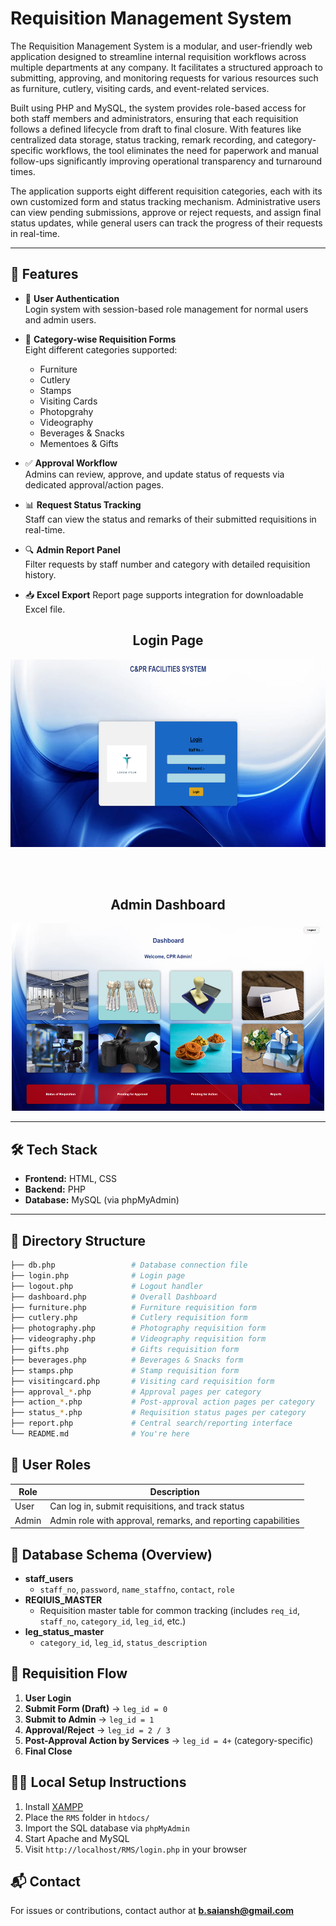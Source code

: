 # Requisition Management System

The Requisition Management System is a modular, and user-friendly web application designed to streamline internal requisition workflows across multiple departments at any company. It facilitates a structured approach to submitting, approving, and monitoring requests for various resources such as furniture, cutlery, visiting cards, and event-related services.

Built using PHP and MySQL, the system provides role-based access for both staff members and administrators, ensuring that each requisition follows a defined lifecycle from draft to final closure. With features like centralized data storage, status tracking, remark recording, and category-specific workflows, the tool eliminates the need for paperwork and manual follow-ups significantly improving operational transparency and turnaround times.

The application supports eight different requisition categories, each with its own customized form and status tracking mechanism. Administrative users can view pending submissions, approve or reject requests, and assign final status updates, while general users can track the progress of their requests in real-time.

---

## 🚀 Features

- 🔐 **User Authentication**  
  Login system with session-based role management for normal users and admin users.

- 📝 **Category-wise Requisition Forms**  
  Eight different categories supported:
  - Furniture
  - Cutlery
  - Stamps
  - Visiting Cards
  - Photopgrahy
  - Videography
  - Beverages & Snacks
  - Mementoes & Gifts

- ✅ **Approval Workflow**  
  Admins can review, approve, and update status of requests via dedicated approval/action pages.

- 📊 **Request Status Tracking**  
  Staff can view the status and remarks of their submitted requisitions in real-time.

- 🔍 **Admin Report Panel**  
  Filter requests by staff number and category with detailed requisition history.

- 📥 **Excel Export** 
  Report page supports integration for downloadable Excel file.


<div align="center">
  <h2>Login Page</h2>
  <img src="image-2.png" width="600" height="300" />
  
  <br><br>

  <h2>Admin Dashboard</h2>
  <img src="image-1.png" width="500" height="300" />
</div>

---

## 🛠️ Tech Stack

- **Frontend:** HTML, CSS
- **Backend:** PHP
- **Database:** MySQL (via phpMyAdmin)

---

## 📁 Directory Structure

```bash
├── db.php                 # Database connection file
├── login.php              # Login page
├── logout.php             # Logout handler
├── dashboard.php          # Overall Dashboard
├── furniture.php          # Furniture requisition form
├── cutlery.php            # Cutlery requisition form
├── photography.php        # Photography requisition form
├── videography.php        # Videography requisition form
├── gifts.php              # Gifts requisition form
├── beverages.php          # Beverages & Snacks form
├── stamps.php             # Stamp requisition form
├── visitingcard.php       # Visiting card requisition form
├── approval_*.php         # Approval pages per category
├── action_*.php           # Post-approval action pages per category
├── status_*.php           # Requisition status pages per category
├── report.php             # Central search/reporting interface
└── README.md              # You're here
```

## 🔑 User Roles

| Role   | Description         |
|--------|---------------------|
| User   | Can log in, submit requisitions, and track status |
| Admin  | Admin role with approval, remarks, and reporting capabilities |

## 🧾 Database Schema (Overview)

- **staff_users**
  - `staff_no`, `password`, `name_staffno`, `contact`, `role`
- **REQIUIS_MASTER**
  - Requisition master table for common tracking (includes `req_id`, `staff_no`, `category_id`, `leg_id`, etc.)
- **leg_status_master**
  - `category_id`,  `leg_id`, `status_description`

## 🔄 Requisition Flow

1. **User Login**
2. **Submit Form (Draft)** → `leg_id = 0`
3. **Submit to Admin** → `leg_id = 1`
4. **Approval/Reject** → `leg_id = 2 / 3`
5. **Post-Approval Action by Services** → `leg_id = 4+` (category-specific)
6. **Final Close**

## 🧑‍💻 Local Setup Instructions

1. Install [XAMPP](https://www.apachefriends.org/index.html)
2. Place the `RMS` folder in `htdocs/`
3. Import the SQL database via `phpMyAdmin`
4. Start Apache and MySQL
5. Visit `http://localhost/RMS/login.php` in your browser

## 📬 Contact

For issues or contributions, contact author at **b.saiansh@gmail.com**